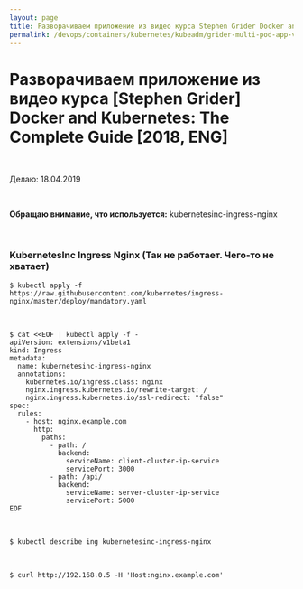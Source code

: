 ```yaml
---
layout: page
title: Разворачиваем приложение из видео курса Stephen Grider Docker and Kubernetes The Complete Guide
permalink: /devops/containers/kubernetes/kubeadm/grider-multi-pod-app-v2/
---
```


# Разворачиваем приложение из видео курса [Stephen Grider] Docker and Kubernetes: The Complete Guide [2018, ENG]

<br/>

Делаю: 18.04.2019

<br/>

**Обращаю внимание, что используется:**
kubernetesinc-ingress-nginx

<br/>

### KubernetesInc Ingress Nginx (Так не работает. Чего-то не хватает)

    $ kubectl apply -f https://raw.githubusercontent.com/kubernetes/ingress-nginx/master/deploy/mandatory.yaml

<!-- $ kubectl get pods -n ingress-nginx

    kubectl get pods --all-namespaces -l app.kubernetes.io/name=ingress-nginx --watch

    $ kubectl logs -n ingress-nginx nginx-ingress-controller-5694ccb578-bfnz2

    $ kubectl exec -it -n ingress-nginx nginx-ingress-controller-5694ccb578-bfnz2 cat /etc/nginx/nginx.conf

    $ kubectl exec -it -n ingress-nginx nginx-ingress-controller-5694ccb578-bfnz2 cat /var/log/nginx/access.log

    $ kubectl exec -it -n ingress-nginx nginx-ingress-controller-5694ccb578-bfnz2 cat /var/log/nginx/error.log

-->

<!-- <br/>

    https://kubernetes.github.io/ingress-nginx/deploy/#bare-metal

    Bare-metal (Using NodePort)

    $ kubectl apply -f https://raw.githubusercontent.com/kubernetes/ingress-nginx/master/deploy/provider/baremetal/service-nodeport.yaml -->

<br/>

```
$ cat <<EOF | kubectl apply -f -
apiVersion: extensions/v1beta1
kind: Ingress
metadata:
  name: kubernetesinc-ingress-nginx
  annotations:
    kubernetes.io/ingress.class: nginx
    nginx.ingress.kubernetes.io/rewrite-target: /
    nginx.ingress.kubernetes.io/ssl-redirect: "false"
spec:
  rules:
    - host: nginx.example.com
      http:
        paths:
          - path: /
            backend:
              serviceName: client-cluster-ip-service
              servicePort: 3000
          - path: /api/
            backend:
              serviceName: server-cluster-ip-service
              servicePort: 5000
EOF
```

<br/>

    $ kubectl describe ing kubernetesinc-ingress-nginx

<br/>

    $ curl http://192.168.0.5 -H 'Host:nginx.example.com'
